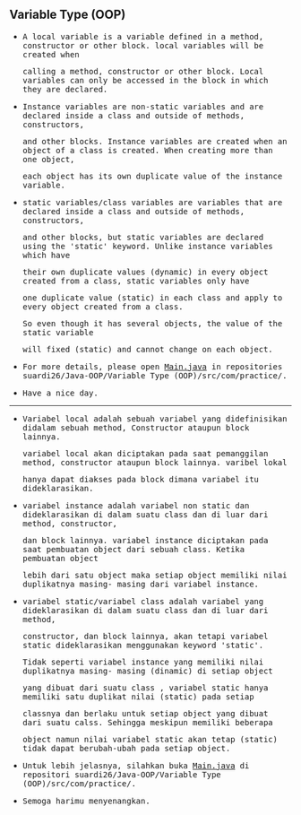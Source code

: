 ## Variable Type (OOP)

- <samp>A local variable is a variable defined in a method, constructor or other block. local variables will be created when</samp> 

  <samp>calling a method, constructor or other block. Local variables can only be accessed in the block in which they are declared.</samp>

- <samp>Instance variables are non-static variables and are declared inside a class and outside of methods, constructors,</samp> 
 
  <samp>and other blocks. Instance variables are created when an object of a class is created. When creating more than one object,</samp> 
  
  <samp>each object has its own duplicate value of the instance variable.</samp>
  
- <samp>static variables/class variables are variables that are declared inside a class and outside of methods, constructors,</samp>
 
  <samp>and other blocks, but static variables are declared using the 'static' keyword. Unlike instance variables which have</samp>
  
  <samp>their own duplicate values (dynamic) in every object created from a class, static variables only have</samp>
  
  <samp>one duplicate value (static) in each class and apply to every object created from a class.</samp>
  
  <samp>So even though it has several objects, the value of the static variable</samp> 
    
  <samp>will fixed (static) and cannot change on each object.</samp>
  
- <samp>For more details, please open [Main.java](https://github.com/suardi26/Java-OOP/blob/main/Variable%20Type%20(OOP)/src/com/practice/Main.java) in repositories suardi26/Java-OOP/Variable Type (OOP)/src/com/practice/.</samp>

- <samp>Have a nice day.</samp>

---

- <samp>Variabel local adalah sebuah variabel yang didefinisikan didalam sebuah method, Constructor ataupun block lainnya.</samp>
  
  <samp>variabel local akan diciptakan pada saat pemanggilan method, constructor ataupun block lainnya. varibel lokal</samp>
  
  <samp>hanya dapat diakses pada block dimana variabel itu dideklarasikan.</samp>
  
- <samp>variabel instance adalah variabel non static dan dideklarasikan di dalam suatu class dan di luar dari method, constructor,</samp>
  
  <samp>dan block lainnya. variabel instance diciptakan pada saat pembuatan object dari sebuah class. Ketika pembuatan object</samp> 
  
  <samp>lebih dari satu object maka setiap object memiliki nilai duplikatnya masing- masing dari variabel instance.</samp>
  
- <samp>variabel static/variabel class adalah variabel yang dideklarasikan di dalam suatu class dan di luar dari method,
  
  <samp>constructor, dan block lainnya, akan tetapi  variabel static   dideklarasikan menggunakan keyword 'static'.</samp>
  
  <samp>Tidak seperti variabel instance yang memiliki nilai duplikatnya masing- masing (dinamic) di setiap object</samp>
  
  <samp>yang dibuat dari suatu class , variabel static hanya memiliki satu duplikat nilai (static) pada setiap</samp>
  
  <samp>classnya dan berlaku untuk setiap object yang dibuat dari suatu calss. Sehingga meskipun memiliki beberapa</samp>
  
  <samp>object namun nilai variabel static akan tetap (static) tidak dapat berubah-ubah pada setiap object.</samp>
  
- <samp>Untuk lebih jelasnya, silahkan buka [Main.java](https://github.com/suardi26/Java-OOP/blob/main/Variable%20Type%20(OOP)/src/com/practice/Main.java) di repositori suardi26/Java-OOP/Variable Type (OOP)/src/com/practice/.</samp>

- <samp>Semoga harimu menyenangkan.</samp>
